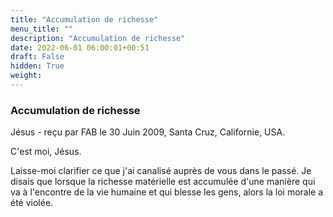 ```yaml
---
title: "Accumulation de richesse"
menu_title: ""
description: "Accumulation de richesse"
date: 2022-06-01 06:00:01+00:51
draft: False
hidden: True
weight:
---
```

### Accumulation de richesse

Jésus - reçu par FAB le 30 Juin 2009, Santa Cruz, Californie, USA.

C'est moi, Jésus.

Laisse-moi clarifier ce que j'ai canalisé auprès de vous dans le passé. Je disais que lorsque la richesse matérielle est accumulée d'une manière qui va à l'encontre de la vie humaine et qui blesse les gens, alors la loi morale a été violée.

